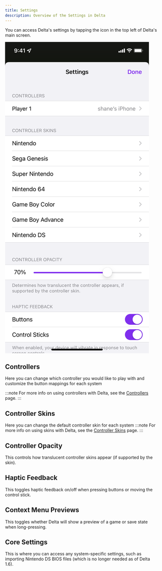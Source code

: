 ```yaml
---
title: Settings
description: Overview of the Settings in Delta
---
```


You can access Delta's settings by tapping the icon in the top left of Delta's main screen.

![SettingsPg](../../../assets/settings.png)

## Controllers

Here you can change which controller you would like to play with and customize the button mappings for each system

:::note
For more info on using controllers with Delta, see the [Controllers](/using-delta/controllers) page.
:::

## Controller Skins

Here you can change the default controller skin for each system
:::note
For more info on using skins with Delta, see the [Controller Skins](/using-delta/controller-skins) page.
:::

## Controller Opacity

This controls how translucent controller skins appear (if supported by the skin).

## Haptic Feedback

This toggles haptic feedback on/off when pressing buttons or moving the control stick.

## Context Menu Previews

This toggles whether Delta will show a preview of a game or save state when long-pressing.

## Core Settings

This is where you can access any system-specific settings, such as importing Nintendo DS BIOS files (which is no longer needed as of Delta 1.6).
